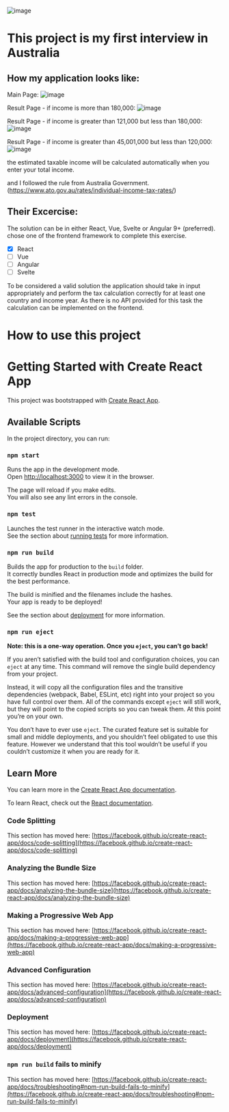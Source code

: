 ![image](https://github.com/teddyan/AustraliaTaxCalc/blob/main/src/img/Tednology.png)
# This project is my first interview in Australia

## How my application looks like:

Main Page:
![image](https://github.com/teddyan/AustraliaTaxCalc/blob/main/src/img/MainPage.png)

Result Page - if income is more than 180,000:
![image](https://github.com/teddyan/AustraliaTaxCalc/blob/main/src/img/ResultPage.png)

Result Page - if income is greater than 121,000 but less than 180,000:
![image](https://github.com/teddyan/AustraliaTaxCalc/blob/main/src/img/ResultPage2.png)

Result Page - if income is greater than 45,001,000 but less than 120,000:
![image](https://github.com/teddyan/AustraliaTaxCalc/blob/main/src/img/ResultPage3.png)

the estimated taxable income will be calculated automatically when you enter your total income.

and I followed the rule from Australia Government. (https://www.ato.gov.au/rates/individual-income-tax-rates/)

## Their Excercise:

The solution can be in either React, Vue, Svelte or Angular 9+ (preferred).
chose one of the frontend framework to complete this exercise.

- [x] React
- [ ] Vue
- [ ] Angular
- [ ] Svelte

To be considered a valid solution the application should take in input appropriately and perform the tax calculation correctly for at least one country and income year. As there is no API provided for this task the calculation can be implemented on the frontend. 

# How to use this project

# Getting Started with Create React App

This project was bootstrapped with [Create React App](https://github.com/facebook/create-react-app).

## Available Scripts

In the project directory, you can run:

### `npm start`

Runs the app in the development mode.\
Open [http://localhost:3000](http://localhost:3000) to view it in the browser.

The page will reload if you make edits.\
You will also see any lint errors in the console.

### `npm test`

Launches the test runner in the interactive watch mode.\
See the section about [running tests](https://facebook.github.io/create-react-app/docs/running-tests) for more information.

### `npm run build`

Builds the app for production to the `build` folder.\
It correctly bundles React in production mode and optimizes the build for the best performance.

The build is minified and the filenames include the hashes.\
Your app is ready to be deployed!

See the section about [deployment](https://facebook.github.io/create-react-app/docs/deployment) for more information.

### `npm run eject`

**Note: this is a one-way operation. Once you `eject`, you can’t go back!**

If you aren’t satisfied with the build tool and configuration choices, you can `eject` at any time. This command will remove the single build dependency from your project.

Instead, it will copy all the configuration files and the transitive dependencies (webpack, Babel, ESLint, etc) right into your project so you have full control over them. All of the commands except `eject` will still work, but they will point to the copied scripts so you can tweak them. At this point you’re on your own.

You don’t have to ever use `eject`. The curated feature set is suitable for small and middle deployments, and you shouldn’t feel obligated to use this feature. However we understand that this tool wouldn’t be useful if you couldn’t customize it when you are ready for it.

## Learn More

You can learn more in the [Create React App documentation](https://facebook.github.io/create-react-app/docs/getting-started).

To learn React, check out the [React documentation](https://reactjs.org/).

### Code Splitting

This section has moved here: [https://facebook.github.io/create-react-app/docs/code-splitting](https://facebook.github.io/create-react-app/docs/code-splitting)

### Analyzing the Bundle Size

This section has moved here: [https://facebook.github.io/create-react-app/docs/analyzing-the-bundle-size](https://facebook.github.io/create-react-app/docs/analyzing-the-bundle-size)

### Making a Progressive Web App

This section has moved here: [https://facebook.github.io/create-react-app/docs/making-a-progressive-web-app](https://facebook.github.io/create-react-app/docs/making-a-progressive-web-app)

### Advanced Configuration

This section has moved here: [https://facebook.github.io/create-react-app/docs/advanced-configuration](https://facebook.github.io/create-react-app/docs/advanced-configuration)

### Deployment

This section has moved here: [https://facebook.github.io/create-react-app/docs/deployment](https://facebook.github.io/create-react-app/docs/deployment)

### `npm run build` fails to minify

This section has moved here: [https://facebook.github.io/create-react-app/docs/troubleshooting#npm-run-build-fails-to-minify](https://facebook.github.io/create-react-app/docs/troubleshooting#npm-run-build-fails-to-minify)
